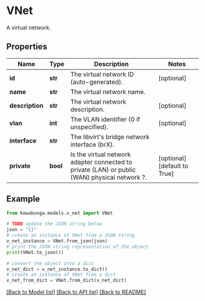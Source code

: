 # VNet

A virtual network.

## Properties

Name | Type | Description | Notes
------------ | ------------- | ------------- | -------------
**id** | **str** | The virtual network ID (auto-generated). | [optional] 
**name** | **str** | The virtual network name. | 
**description** | **str** | The virtual network description. | [optional] 
**vlan** | **int** | The VLAN identifier (0 if unspecified). | [optional] 
**interface** | **str** | The libvirt&#39;s bridge network interface (brX). | 
**private** | **bool** | Is the virtual network adapter connected to private (LAN) or public (WAN) physical network ?. | [optional] [default to True]

## Example

```python
from kowabunga.models.v_net import VNet

# TODO update the JSON string below
json = "{}"
# create an instance of VNet from a JSON string
v_net_instance = VNet.from_json(json)
# print the JSON string representation of the object
print(VNet.to_json())

# convert the object into a dict
v_net_dict = v_net_instance.to_dict()
# create an instance of VNet from a dict
v_net_from_dict = VNet.from_dict(v_net_dict)
```
[[Back to Model list]](../README.md#documentation-for-models) [[Back to API list]](../README.md#documentation-for-api-endpoints) [[Back to README]](../README.md)



